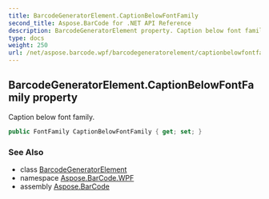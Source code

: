 ```yaml
---
title: BarcodeGeneratorElement.CaptionBelowFontFamily
second_title: Aspose.BarCode for .NET API Reference
description: BarcodeGeneratorElement property. Caption below font family
type: docs
weight: 250
url: /net/aspose.barcode.wpf/barcodegeneratorelement/captionbelowfontfamily/
---
```

## BarcodeGeneratorElement.CaptionBelowFontFamily property

Caption below font family.

```csharp
public FontFamily CaptionBelowFontFamily { get; set; }
```

### See Also

* class [BarcodeGeneratorElement](../)
* namespace [Aspose.BarCode.WPF](../../barcodegeneratorelement/)
* assembly [Aspose.BarCode](../../../)


